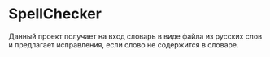 # SpellChecker
Данный проект получает на вход словарь в виде файла из русских слов и предлагает исправления, если слово не содержится в словаре.
